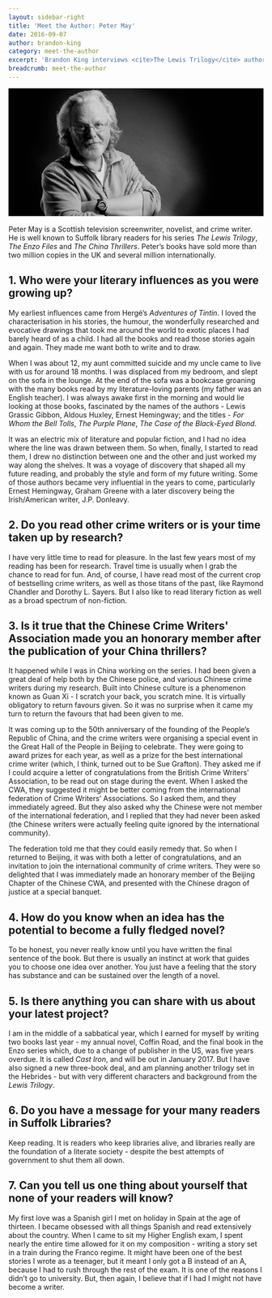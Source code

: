 ```yaml
---
layout: sidebar-right
title: 'Meet the Author: Peter May'
date: 2016-09-07
author: brandon-king
category: meet-the-author
excerpt: 'Brandon King interviews <cite>The Lewis Trilogy</cite> author Peter May.'
breadcrumb: meet-the-author
---
```


![Paula Hawkins](/images/featured/featured-peter-may.jpg)

Peter May is a Scottish television screenwriter, novelist, and crime writer. He is well known to Suffolk library readers for his series <cite>The Lewis Trilogy</cite>, <cite>The Enzo Files</cite> and <cite>The China Thrillers</cite>. Peter’s books have sold more than two million copies in the UK and several million internationally.

## 1. Who were your literary influences as you were growing up?

My earliest influences came from Hergé’s <cite>Adventures of Tintin</cite>.  I loved the characterisation in his stories, the humour, the wonderfully researched and evocative drawings that took me around the world to exotic places I had barely heard of as a child.  I had all the books and read those stories again and again.  They made me want both to write and to draw.

When I was about 12, my aunt committed suicide and my uncle came to live with us for around 18 months.  I was displaced from my bedroom, and slept on the sofa in the lounge.  At the end of the sofa was a bookcase groaning with the many books read by my literature-loving parents (my father was an English teacher).  I was always awake first in the morning and would lie looking at those books, fascinated by the names of the authors - Lewis Grassic Gibbon, Aldous Huxley, Ernest Hemingway;  and the titles - <cite>For Whom the Bell Tolls</cite>, <cite>The Purple Plane</cite>, <cite>The Case of the Black-Eyed Blond</cite>.

It was an electric mix of literature and popular fiction, and I had no idea where the line was drawn between them.  So when, finally, I started to read them, I drew no distinction between one and the other and just worked my way along the shelves.  It was a voyage of discovery that shaped all my future reading, and probably the style and form of my future writing.  Some of those authors became very influential in the years to come, particularly Ernest Hemingway, Graham Greene with a later discovery being the Irish/American writer, J.P. Donleavy.

## 2. Do you read other crime writers or is your time taken up by research?

I have very little time to read for pleasure.  In the last few years most of my reading has been for research.  Travel time is usually when I grab the chance to read for fun.  And, of course, I have read most of the current crop of bestselling crime writers, as well as those titans of the past, like Raymond Chandler and Dorothy L. Sayers.  But I also like to read literary fiction as well as a broad spectrum of non-fiction.

## 3. Is it true that the Chinese Crime Writers' Association made you an honorary member after the publication of your China thrillers?

It happened while I was in China working on the series.  I had been given a great deal of help both by the Chinese police, and various Chinese crime writers during my research.  Built into Chinese culture is a phenomenon known as Guan Xi - I scratch your back, you scratch mine.  It is virtually obligatory to return favours given.  So it was no surprise when it came my turn to return the favours that had been given to me.

It was coming up to the 50th anniversary of the founding of the People’s Republic of China, and the crime writers were organising a special event in the Great Hall of the People in Beijing to celebrate.  They were going to award prizes for each year, as well as a prize for the best international crime writer (which, I think, turned out to be Sue Grafton).  They asked me if I could acquire a letter of congratulations from the British Crime Writers’ Association, to be read out on stage during the event.  When I asked the CWA, they suggested it might be better coming from the international federation of Crime Writers’ Associations.  So I asked them, and they immediately agreed.  But they also asked why the Chinese were not member of the international federation, and I replied that they had never been asked (the Chinese writers were actually feeling quite ignored by the international community).

The federation told me that they could easily remedy that.  So when I returned to Beijing, it was with both a letter of congratulations, and an invitation to join the international community of crime writers.  They were so delighted that I was immediately made an honorary member of the Beijing Chapter of the Chinese CWA, and presented with the Chinese dragon of justice at a special banquet.

## 4. How do you know when an idea has the potential to become a fully fledged novel?

To be honest, you never really know until you have written the final sentence of the book.  But there is usually an instinct at work that guides you to choose one idea over another.  You just have a feeling that the story has substance and can be sustained over the length of a novel.

## 5. Is there anything you can share with us about your latest project?

I am in the middle of a sabbatical year, which I earned for myself by writing two books last year - my annual novel, Coffin Road, and the final book in the Enzo series which, due to a change of publisher in the US, was five years overdue.  It is called <cite>Cast Iron</cite>, and will be out in January 2017.  But I have also signed a new three-book deal, and am planning another trilogy set in the Hebrides - but with very different characters and background from the <cite>Lewis Trilogy</cite>.

## 6. Do you have a message for your many readers in Suffolk Libraries?

Keep reading.  It is readers who keep libraries alive, and libraries really are the foundation of a literate society - despite the best attempts of government to shut them all down.

## 7. Can you tell us one thing about yourself that none of your readers will know?

My first love was a Spanish girl I met on holiday in Spain at the age of thirteen.  I became obsessed with all things Spanish and read extensively about the country.  When I came to sit my Higher English exam, I spent nearly the entire time allowed for it on my composition - writing a story set in a train during the Franco regime.  It might have been one of the best stories I wrote as a teenager, but it meant I only got a B instead of an A, because I had to rush through the rest of the exam.  It is one of the reasons I didn’t go to university.  But, then again, I believe that if I had I might not have become a writer.
